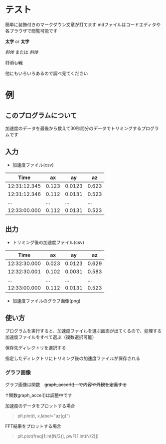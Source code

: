 # テスト
簡単に装飾付きのマークダウン文章が打てます
mdファイルはコードエディタや各ブラウザで閲覧可能です

**太字** or __太字__

*斜体* または _斜体_

~~打消し戦~~

他にもいろいろあるので調べ見てください

# 例
## このプログラムについて
加速度のデータを最後から数えて30秒間分のデータでトリミングするプログラムです
## 入力
- 加速度ファイル(csv)

| Time |  ax  | ay | az |
| ---- | ---- | --- | --- |
|  12:31:12.345  |  0.123  |  0.0123  |  0.623  |
|  12:31:12.346  |  0.112  |  0.0131  |  0.523  |
|  …  |  …  |  …  |  …  |
|  12:33:00.000  |  0.112  |  0.0131  |  0.523  |

## 出力
- トリミング後の加速度ファイル(csv)

| Time |  ax  | ay | az |
| ---- | ---- | --- | --- |
|  12:32:30.000  |  0.023  |  0.0123  |  0.629  |
|  12:32:30.001  |  0.102  |  0.0031  |  0.583  |
|  …  |  …  |  …  |  …  |
|  12:33:00.000  |  0.112  |  0.0131  |  0.523  |

- 加速度ファイルのグラフ画像(png)
## 使い方
プログラムを実行すると、加速度ファイルを選ぶ画面が出てくるので、処理する加速度ファイルをすべて選ぶ（複数選択可能）

保存先ディレクトリを選択する

指定したディレクトリにトリミング後の加速度ファイルが保存される

### グラフ画像
グラフ画像は関数　~~graph_accerl()　で内容や外観を定義する~~

↑関数graph_accel()は調整中です

加速度のデータをプロットする場合
> plt.plot(t, x,label="az(g)")

FFT結果をプロットする場合
> plt.plot(freq[1:int(N/2)], pwF[1:int(N/2)])

